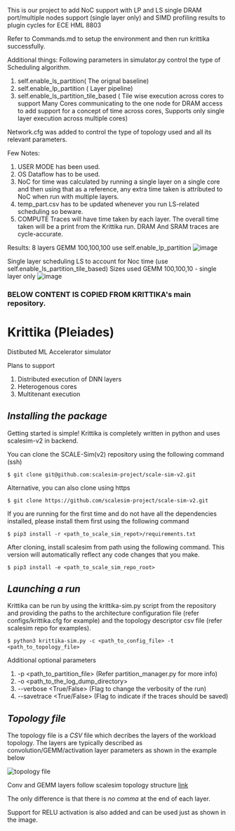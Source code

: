 This is our project to add NoC support with LP and LS single DRAM port/multiple nodes support (single layer only) and SIMD profiling results to plugin cycles for ECE HML 8803



Refer to Commands.md to setup the environment and then run krittika successfully.

Additional things:
Following parameters in simulator.py control the type of Scheduling algorithm.
1) self.enable_ls_partition( The orignal baseline)
2) self.enable_lp_partition ( Layer pipeline)
3) self.enable_ls_partition_tile_based ( Tile wise execution across cores to support Many Cores communicating to the one node for DRAM access to add support for a concept of time across cores, Supports only single layer execution across multiple cores)

Network.cfg was added to control the type of topology used and all its relevant parameters.

Few Notes:
1) USER MODE has been used.
2) OS Dataflow has to be used.
3) NoC for  time was calculated by running a single layer on a single core and then using that as a reference, any extra time taken is attributed to NoC when run with multiple layers.
4) temp_part.csv has to be updated whenever you run LS-related scheduling so beware.
5) COMPUTE Traces will have time taken by each layer. The overall time taken will be a print from the Krittika run. DRAM And SRAM traces are cycle-accurate.

Results:
8 layers GEMM 100,100,100 use self.enable_lp_partition
![image](https://github.com/5ree/krittika_hml_proj/assets/123487773/b9d2ec54-3187-4cc0-833d-6a84a99419d0)

Single layer scheduling LS to account for Noc time (use self.enable_ls_partition_tile_based) Sizes used GEMM 100,100,10 - single layer only
![image](https://github.com/5ree/krittika_hml_proj/assets/123487773/1cbe7ef4-c59b-4c75-829d-0e30a26d0a24)




### BELOW CONTENT IS COPIED FROM KRITTIKA's main repository.
# Krittika (Pleiades)
Distibuted ML Accelerator simulator

Plans to support
1. Distributed execution of DNN layers
2. Heterogenous cores
3. Multitenant execution

## *Installing the package*
Getting started is simple! Krittika is completely written in python and uses scalesim-v2 in backend.

You can clone the SCALE-Sim(v2) repository using the following command (ssh)

```$ git clone git@github.com:scalesim-project/scale-sim-v2.git```

Alternative, you can also clone using https 

```$ git clone https://github.com/scalesim-project/scale-sim-v2.git```

If you are running for the first time and do not have all the dependencies installed, please install them first using the following command

```$ pip3 install -r <path_to_scale_sim_repot>/requirements.txt```

After cloning, install scalesim from path using the following command. This version will automatically reflect any code changes that you make.

```$ pip3 install -e <path_to_scale_sim_repo_root>```

## *Launching a run*
Krittika can be run by using the krittika-sim.py script from the repository and providing the paths to the architecture configuration file (refer configs/krittika.cfg for example) and the topology descriptor csv file (refer scalesim repo for examples).

```$ python3 krittika-sim.py -c <path_to_config_file> -t <path_to_topology_file>```

Additional optional parameters
1. -p <path_to_partition_file> (Refer partition_manager.py for more info)
2. -o <path_to_the_log_dump_directory> 
3. --verbose <True/False> (Flag to change the verbosity of the run)
4. --savetrace <True/False> (Flag to indicate if the traces should be saved)

## *Topology file*
The topology file is a *CSV* file which decribes the layers of the workload topology. The layers are typically described as convolution/GEMM/activation layer parameters as shown in the example below

![topology file](https://github.com/scalesim-project/krittika/blob/main/documentation/resources/topology%20file.png "topology file")

Conv and GEMM layers follow scalesim topology structure [link](https://scale-sim-project.readthedocs.io/en/latest/topology.html)

The only difference is that there is *no comma* at the end of each layer.

Support for RELU activation is also added and can be used just as shown in the image.
